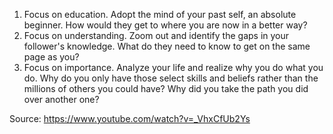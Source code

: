 1. Focus on education. Adopt the mind of your past self, an absolute beginner. How would they get to where you are now in a better way?
2. Focus on understanding. Zoom out and identify the gaps in your follower's knowledge. What do they need to know to get on the same page as you?
3. Focus on importance. Analyze your life and realize why you do what you do. Why do you only have those select skills and beliefs rather than the millions of others you could have? Why did you take the path you did over another one?

Source: https://www.youtube.com/watch?v=_VhxCfUb2Ys